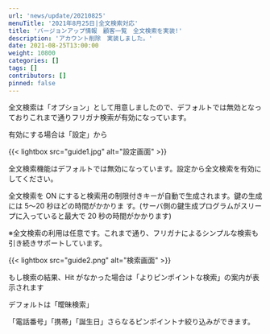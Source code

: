 ```yaml
---
url: 'news/update/20210825'
menuTitle: '2021年8月25日|全文検索対応'
title: 'バージョンアップ情報　顧客一覧　全文検索を実装!'
description: 'アカウント削除　実装しました。'
date: 2021-08-25T13:00:00
weight: 10800
categories: []
tags: []
contributors: []
pinned: false
---
```


全文検索は「オプション」として用意しましたので、デフォルトでは無効となっておりこれまで通りフリガナ検索が有効になっています。

有効にする場合は「設定」から

{{< lightbox src="guide1.jpg" alt="設定画面" >}}

全文検索機能はデフォルトでは無効になっています。設定から全文検索を有効にしてください。

全文検索を ON にすると検索用の制限付きキーが自動で生成されます。鍵の生成には 5〜20 秒ほどの時間がかかりま す。(サーバ側の鍵生成プログラムがスリープに入っていると最大で 20 秒の時間がかかります)

※全文検索の利用は任意です。これまで通り、フリガナによるシンプルな検索も引き続きサポートしています。

{{< lightbox src="guide2.png" alt="検索画面" >}}

もし検索の結果、Hit がなかった場合は「よりピンポイントな検索」の案内が表示されます

デフォルトは「曖昧検索」

「電話番号」「携帯」「誕生日」さらなるピンポイントナ絞り込みができます。
